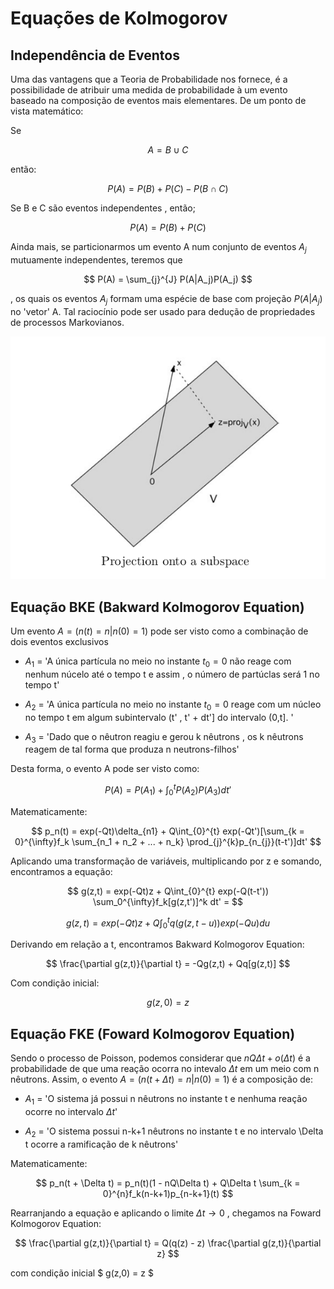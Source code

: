 # Equações de Kolmogorov


## Independência de Eventos

Uma das vantagens que a Teoria de Probabilidade nos fornece, é a possibilidade de atribuir uma medida de probabilidade à um evento baseado na composição de eventos mais elementares. De um ponto de vista matemático:

Se 

$$ A = B \cup C $$

então:

$$ P(A) = P(B) + P(C) - P(B \cap C) $$

Se B e C são eventos independentes , então;

$$ P(A) = P(B) + P(C) $$

Ainda mais, se particionarmos um evento A num conjunto de eventos $A_j$ mutuamente independentes, teremos que

$$ P(A) = \sum_{j}^{J} P(A|A_j)P(A_j) $$

, os quais os eventos $A_j$ formam uma espécie de base com projeção $P(A|A_j)$ no 'vetor' A. Tal raciocínio pode ser usado para dedução de propriedades de processos Markovianos.

![](../fig/fig02.png)

## Equação BKE (Bakward Kolmogorov Equation)

Um evento $A = (n(t) = n | n(0) = 1)$ pode ser visto como a combinação de dois eventos exclusivos

* $A_1$ = 'A única partícula no meio no instante $t_0 = 0$ não reage com nenhum núcelo até o tempo t e assim , o número de partúclas será 1 no tempo t'

* $A_2$ = 'A única partícula no meio no instante $t_0 = 0$ reage com um núcleo no tempo t em algum subintervalo (t' , t' + dt'] do intervalo (0,t]. '

* $A_3$ = 'Dado que o nêutron reagiu e gerou k nêutrons , os k nêutrons reagem de tal forma que produza n neutrons-filhos'

Desta forma, o evento A pode ser visto como:

$$ P(A) = P(A_1) + \int_0^{t} P(A_2)P(A_3) dt' $$

Matematicamente:

$$ p_n(t) = exp(-Qt)\delta_{n1} + Q\int_{0}^{t} exp(-Qt')[\sum_{k = 0}^{\infty}f_k \sum_{n_1 + n_2 + ... + n_k} \prod_{j}^{k}p_{n_{j}}(t-t')]dt' $$

Aplicando uma transformação de variáveis, multiplicando por z e somando, encontramos a equação:

$$ g(z,t) = exp(-Qt)z + Q\int_{0}^{t} exp(-Q(t-t')) \sum_0^{\infty}f_k[g(z,t')]^k dt' = $$

$$ g(z,t) = exp(-Qt)z + Q\int_{0}^{t} q( g(z,t-u) ) exp(-Qu)  du $$

Derivando em relação a t, encontramos Bakward Kolmogorov Equation:

$$ \frac{\partial g(z,t)}{\partial t} = -Qg(z,t) + Qq[g(z,t)] $$

Com condição inicial:

$$ g(z,0) = z $$

## Equação FKE (Foward Kolmogorov Equation)

Sendo o processo de Poisson, podemos considerar que $nQ\Delta t + o(\Delta t)$ é a probabilidade de que uma reação ocorra no intevalo $\Delta t$ em um meio com n nêutrons. Assim, o evento $A = (n(t+\Delta t) = n | n(0) = 1)$ é a composição de:

* $A_1$ = 'O sistema já possui n nêutrons no instante t e nenhuma reação ocorre no intervalo $\Delta t$'

* $A_2$ = 'O sistema possui n-k+1 nêutrons no instante t e no intervalo \Delta t ocorre a ramificação de k nêutrons'

Matematicamente:

$$ p_n(t + \Delta t) = p_n(t)(1 - nQ\Delta t) + Q\Delta t \sum_{k = 0}^{n}f_k(n-k+1)p_{n-k+1}(t) $$

Rearranjando a equação e aplicando o limite $\Delta t \to 0$ , chegamos na Foward Kolmogorov Equation:

$$ \frac{\partial g(z,t)}{\partial t} = Q(q(z) - z) \frac{\partial g(z,t)}{\partial z} $$

com condição inicial $ g(z,0) = z $





